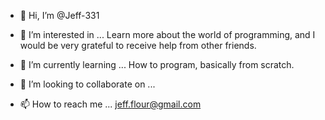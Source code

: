 - 👋 Hi, I’m @Jeff-331
- 👀 I’m interested in ... Learn more about the world of programming, and I would be very grateful to receive help from other friends.

- 🌱 I’m currently learning ... How to program, basically from scratch.
- 💞️ I’m looking to collaborate on ...
- 📫 How to reach me ... jeff.flour@gmail.com

<!---
Jeff-331/Jeff-331 is a ✨ special ✨ repository because its `README.md` (this file) appears on your GitHub profile.
You can click the Preview link to take a look at your changes.
--->
